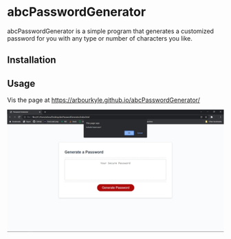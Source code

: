 # abcPasswordGenerator

abcPasswordGenerator is a simple program that generates a customized password for you with any type or number of characters you like.

## Installation
## Usage

Vis the page at https://arbourkyle.github.io/abcPasswordGenerator/

![](/assets/img/passGenScreenshot.jpg)
